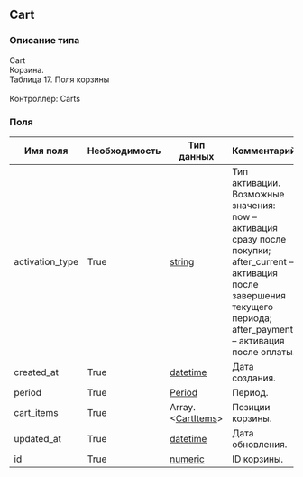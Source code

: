 
## Cart

### Описание типа
Cart<br/>Корзина.<br/>Таблица 17. Поля корзины<br/><br/>Контроллер: Carts<br/>
### Поля

| Имя поля | Необходимость | Тип данных | Комментарий |
|---|---|---|---|
|activation_type|True|[string](/docs/types/string.md)|Тип активации.<br/>Возможные значения:	<br/>now – активация сразу после покупки;<br/>after_current – активация после завершения текущего периода;<br/>after_payment – активация после оплаты.<br/>|
|created_at|True|[datetime](/docs/types/datetime.md)|Дата создания.<br/>|
|period|True|[Period](/docs/types/Period.md)|Период.<br/>|
|cart_items|True|Array.<[CartItems](/docs/types/CartItems.md)>|Позиции корзины.<br/>|
|updated_at|True|[datetime](/docs/types/datetime.md)|Дата обновления.<br/>|
|id|True|[numeric](/docs/types/numeric.md)|ID корзины.<br/>|
